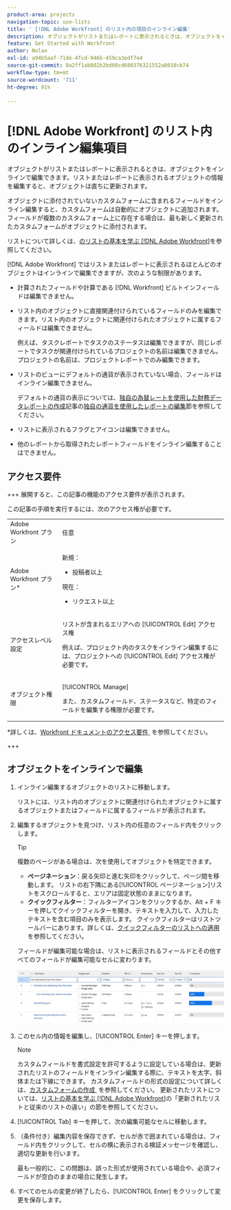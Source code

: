 ```yaml
---
product-area: projects
navigation-topic: use-lists
title: ' [!DNL Adobe Workfront] のリスト内の項目のインライン編集'
description: オブジェクトがリストまたはレポートに表示されるときは、オブジェクトをインラインで編集できます。リストまたはレポートに表示されるオブジェクトの情報を編集すると、オブジェクトは直ちに更新されます。
feature: Get Started with Workfront
author: Nolan
exl-id: a94b5aaf-71de-4fcd-946b-459ca3edf7e4
source-git-commit: 0a2ff1ab802b2bd08cd680376321552a8018cb74
workflow-type: tm+mt
source-wordcount: '711'
ht-degree: 91%

---
```


# [!DNL Adobe Workfront] のリスト内のインライン編集項目

<!--Audited: 11/2024-->

オブジェクトがリストまたはレポートに表示されるときは、オブジェクトをインラインで編集できます。リストまたはレポートに表示されるオブジェクトの情報を編集すると、オブジェクトは直ちに更新されます。

オブジェクトに添付されていないカスタムフォームに含まれるフィールドをインライン編集すると、カスタムフォームは自動的にオブジェクトに追加されます。フィールドが複数のカスタムフォーム上に存在する場合は、最も新しく更新されたカスタムフォームがオブジェクトに添付されます。

リストについて詳しくは、[&#x200B; のリストの基本を学ぶ [!DNL Adobe Workfront]](../../../workfront-basics/navigate-workfront/use-lists/view-items-in-a-list.md)を参照してください。

[!DNL Adobe Workfront] ではリストまたはレポートに表示されるほとんどのオブジェクトはインラインで編集できますが、次のような制限があります。

* 計算されたフィールドや計算である [!DNL Workfront] ビルトインフィールドは編集できません。
* リスト内のオブジェクトに直接関連付けられているフィールドのみを編集できます。リスト内のオブジェクトに関連付けられたオブジェクトに属するフィールドは編集できません。

  例えば、タスクレポートでタスクのステータスは編集できますが、同じレポートでタスクが関連付けられているプロジェクトの名前は編集できません。プロジェクトの名前は、プロジェクトレポートでのみ編集できます。
* リストのビューにデフォルトの通貨が表示されていない場合、フィールドはインライン編集できません。

  デフォルトの通貨の表示については、[独自の為替レートを使用した財務データレポートの作成](../../../reports-and-dashboards/reports/creating-and-managing-reports/create-financial-data-reports-unique-exchange-rates.md)記事の[独自の通貨を使用したレポートの編集](../../../reports-and-dashboards/reports/creating-and-managing-reports/create-financial-data-reports-unique-exchange-rates.md#editing-reports-with-unique-currencies)節を参照してください。
* リストに表示されるフラグとアイコンは編集できません。
* 他のレポートから取得されたレポートフィールドをインライン編集することはできません。

## アクセス要件

+++ 展開すると、この記事の機能のアクセス要件が表示されます。

この記事の手順を実行するには、次のアクセス権が必要です。

<table style="table-layout:auto"> 
 <col> 
 <col> 
 <tbody> 
  <tr> 
   <td role="rowheader">Adobe Workfront プラン</td> 
   <td> <p>任意</p> </td> 
  </tr> 
  <tr> 
   <td role="rowheader">Adobe Workfront プラン*</td> 
   <td> 
    <p>新規：</p>
   <ul><li><p>投稿者以上 </p></li>
   </ul>

<p>現在：</p>
   <ul><li><p>リクエスト以上</p></li>
    </ul></td> 
  </tr> 
  <tr> 
   <td role="rowheader">アクセスレベル設定</td> 
   <td> <p>リストが含まれるエリアへの [!UICONTROL Edit] アクセス権</p> <p>例えば、プロジェクト内のタスクをインライン編集するには、プロジェクトへの [!UICONTROL Edit] アクセス権が必要です。</p></td> 
  </tr> 
  <tr> 
   <td role="rowheader">オブジェクト権限</td> 
   <td> <p>[!UICONTROL Manage]</p> <p>また、カスタムフィールド、ステータスなど、特定のフィールドを編集する権限が必要です。</p>  </td> 
  </tr> 
 </tbody> 
</table>

*詳しくは、[Workfront ドキュメントのアクセス要件 &#x200B;](/help/quicksilver/administration-and-setup/add-users/access-levels-and-object-permissions/access-level-requirements-in-documentation.md) を参照してください。

+++

## オブジェクトをインラインで編集

1. インライン編集するオブジェクトのリストに移動します。

   リストには、リスト内のオブジェクトに関連付けられたオブジェクトに属するオブジェクトまたはフィールドに属するフィールドが表示されます。

1. 編集するオブジェクトを見つけ、リスト内の任意のフィールド内をクリックします。

   >[!TIP]
   >
   >複数のページがある場合は、次を使用してオブジェクトを特定できます。
   >
   >   * **ページネーション**：戻る矢印と進む矢印をクリックして、ページ間を移動します。
   >     リストの右下隅にある[!UICONTROL ページネーション]リストをスクロールすると、エリアは固定状態のままになります。
   >   * **クイックフィルター**：フィルターアイコンをクリックするか、Alt + F キーを押してクイックフィルターを開き、テキストを入力して、入力したテキストを含む項目のみを表示します。
   >     クイックフィルターはリストツールバーにあります。詳しくは、[クイックフィルターのリストへの適用](../../../workfront-basics/navigate-workfront/use-lists/apply-quick-filter-list.md)を参照してください。

   フィールドが編集可能な場合は、リストに表示されるフィールドとその他すべてのフィールドが編集可能なセルに変わります。

   ![&#x200B; 編集可能なセル &#x200B;](assets/nwe-editable-cells-350x131.png)

1. このセル内の情報を編集し、[!UICONTROL Enter] キーを押します。

   >[!NOTE]
   >
   >カスタムフィールドを書式設定を許可するように設定している場合は、更新されたリストのフィールドをインライン編集する際に、テキストを太字、斜体または下線にできます。
   >カスタムフィールドの形式の設定について詳しくは、[&#x200B; カスタムフォームの作成 &#x200B;](/help/quicksilver/administration-and-setup/customize-workfront/create-manage-custom-forms/form-designer/design-a-form/design-a-form.md) を参照してください。
   >更新されたリストについては、[リストの基本を学ぶ [!DNL Adobe Workfront]](../../../workfront-basics/navigate-workfront/use-lists/view-items-in-a-list.md)の「更新されたリストと従来のリストの違い」の節を参照してください。

1. [!UICONTROL Tab] キーを押して、次の編集可能なセルに移動します。
1. （条件付き）編集内容を保存できず、セルが赤で囲まれている場合は、フィールド内をクリックして、セルの横に表示される検証メッセージを確認し、適切な更新を行います。

   最も一般的に、この問題は、誤った形式が使用されている場合や、必須フィールドが空白のままの場合に発生します。

1. すべてのセルの変更が終了したら、[!UICONTROL Enter] をクリックして変更を保存します。
